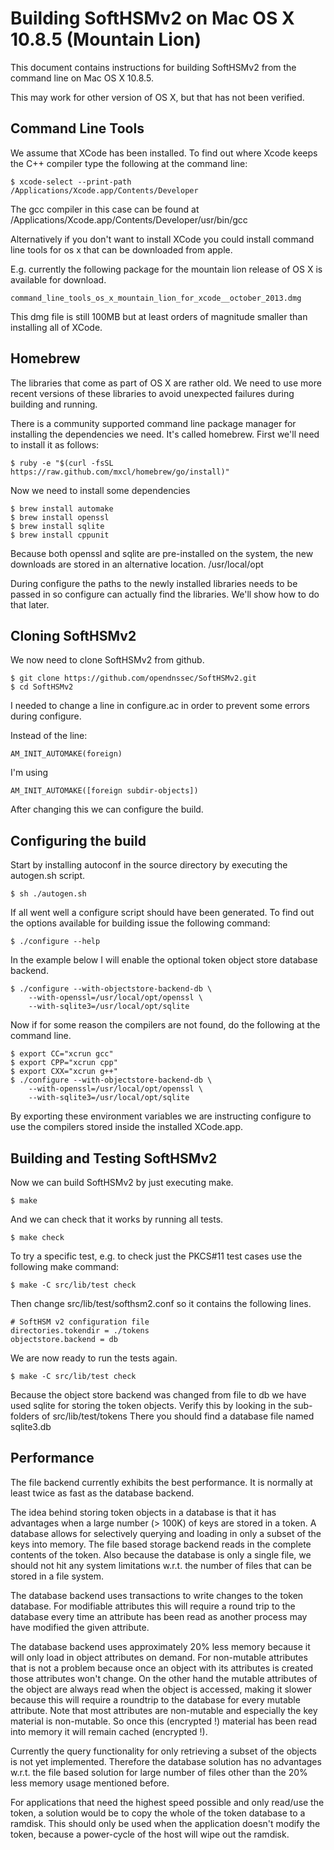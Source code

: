 # Building SoftHSMv2 on Mac OS X 10.8.5 (Mountain Lion)

This document contains instructions for building SoftHSMv2 from the command
line on Mac OS X 10.8.5.

This may work for other version of OS X, but that has not been verified.

## Command Line Tools

We assume that XCode has been installed. To find out where Xcode keeps the C++
compiler type the following at the command line:

	$ xcode-select --print-path
	/Applications/Xcode.app/Contents/Developer

The gcc compiler in this case can be found at
/Applications/Xcode.app/Contents/Developer/usr/bin/gcc

Alternatively if you don't want to install XCode you could install command line
tools for os x that can be downloaded from apple.

E.g. currently the following package for the mountain lion release of OS X is
available for download.

	command_line_tools_os_x_mountain_lion_for_xcode__october_2013.dmg

This dmg file is still 100MB but at least orders of magnitude smaller than
installing all of XCode.

## Homebrew

The libraries that come as part of OS X are rather old. We need to use more
recent versions of these libraries to avoid unexpected failures during building
and running.

There is a community supported command line package manager for installing the
dependencies we need. It's called homebrew. First we'll need to install it as
follows:

	$ ruby -e "$(curl -fsSL https://raw.github.com/mxcl/homebrew/go/install)"

Now we need to install some dependencies

	$ brew install automake
	$ brew install openssl
	$ brew install sqlite
	$ brew install cppunit

Because both openssl and sqlite are pre-installed on the system, the new
downloads are stored in an alternative location. /usr/local/opt

During configure the paths to the newly installed libraries needs to be passed
in so configure can actually find the libraries. We'll show how to do that
later.

## Cloning SoftHSMv2

We now need to clone SoftHSMv2 from github.

	$ git clone https://github.com/opendnssec/SoftHSMv2.git
	$ cd SoftHSMv2

I needed to change a line in configure.ac in order to prevent some errors
during configure.

Instead of the line:

	AM_INIT_AUTOMAKE(foreign)

I'm using

	AM_INIT_AUTOMAKE([foreign subdir-objects])

After changing this we can configure the build.

## Configuring the build

Start by installing autoconf in the source directory by executing the
autogen.sh script.

	$ sh ./autogen.sh

If all went well a configure script should have been generated. To find out the
options available for building issue the following command:

	$ ./configure --help

In the example below I will enable the optional token object store database
backend.

	$ ./configure --with-objectstore-backend-db \
		--with-openssl=/usr/local/opt/openssl \
		--with-sqlite3=/usr/local/opt/sqlite

Now if for some reason the compilers are not found, do the following at the
command line.

	$ export CC="xcrun gcc"
	$ export CPP="xcrun cpp"
	$ export CXX="xcrun g++"
	$ ./configure --with-objectstore-backend-db \
		--with-openssl=/usr/local/opt/openssl \
		--with-sqlite3=/usr/local/opt/sqlite

By exporting these environment variables we are instructing configure to use
the compilers stored inside the installed XCode.app.

## Building and Testing SoftHSMv2

Now we can build SoftHSMv2 by just executing make.

	$ make

And we can check that it works by running all tests.

	$ make check

To try a specific test, e.g. to check just the PKCS#11 test cases use the
following make command:

	$ make -C src/lib/test check

Then change src/lib/test/softhsm2.conf so it contains the following lines.

	# SoftHSM v2 configuration file
	directories.tokendir = ./tokens
	objectstore.backend = db

We are now ready to run the tests again.

	$ make -C src/lib/test check

Because the object store backend was changed from file to db we have used
sqlite for storing the token objects. Verify this by looking in the sub-folders
of src/lib/test/tokens There you should find a database file named sqlite3.db

## Performance

The file backend currently exhibits the best performance. It is normally at
least twice as fast as the database backend.

The idea behind storing token objects in a database is that it has advantages
when a large number (> 100K) of keys are stored in a token. A database allows
for selectively querying and loading in only a subset of the keys into memory.
The file based storage backend reads in the complete contents of the token.
Also because the database is only a single file, we should not hit any system
limitations w.r.t. the number of files that can be stored in a file system.

The database backend uses transactions to write changes to the token database.
For modifiable attributes this will require a round trip to the database every
time an attribute has been read as another process may have modified the given
attribute.

The database backend uses approximately 20% less memory because it will only
load in object attributes on demand. For non-mutable attributes that is not a
problem because once an object with its attributes is created those attributes
won't change. On the other hand the mutable attributes of the object are always
read when the object is accessed, making it slower because this will require a
roundtrip to the database for every mutable attribute. Note that most
attributes are non-mutable and especially the key material is non-mutable. So
once this (encrypted !) material has been read into memory it will remain
cached (encrypted !).

Currently the query functionality for only retrieving a subset of the objects
is not yet implemented. Therefore the database solution has no advantages
w.r.t. the file based solution for large number of files other than the 20%
less memory usage mentioned before.

For applications that need the highest speed possible and only read/use the
token, a solution would be to copy the whole of the token database to a
ramdisk. This should only be used when the application doesn't modify the
token, because a power-cycle of the host will wipe out the ramdisk.

